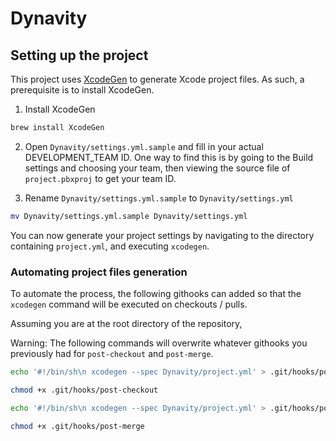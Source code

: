 # Dynavity


## Setting up the project

This project uses [XcodeGen](https://github.com/yonaskolb/XcodeGen) to generate Xcode project files. As such, a prerequisite is to install XcodeGen.

1. Install XcodeGen
```sh
brew install XcodeGen
```

2. Open `Dynavity/settings.yml.sample` and fill in your actual DEVELOPMENT_TEAM ID.
One way to find this is by going to the Build settings and choosing your team, then viewing the source file of `project.pbxproj` to get your team ID.

3. Rename `Dynavity/settings.yml.sample` to `Dynavity/settings.yml`
```sh
mv Dynavity/settings.yml.sample Dynavity/settings.yml
```

You can now generate your project settings by navigating to the directory containing `project.yml`, and executing `xcodegen`.

### Automating project files generation

To automate the process, the following githooks can added so that the `xcodegen` command will be executed on checkouts / pulls.

Assuming you are at the root directory of the repository,

Warning: The following commands will overwrite whatever githooks you previously had for `post-checkout` and `post-merge`.

```sh
echo '#!/bin/sh\n xcodegen --spec Dynavity/project.yml' > .git/hooks/post-checkout

chmod +x .git/hooks/post-checkout

echo '#!/bin/sh\n xcodegen --spec Dynavity/project.yml' > .git/hooks/post-merge

chmod +x .git/hooks/post-merge

```
